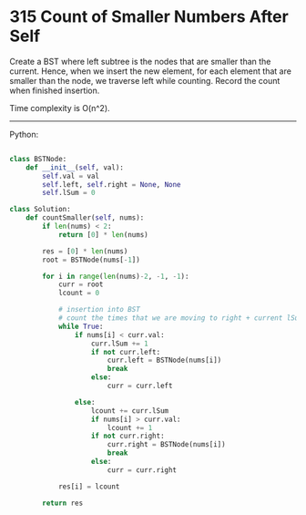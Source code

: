 # 315 Count of Smaller Numbers After Self

Create a BST where left subtree is the nodes that are smaller than the current.
Hence, when we insert the new element, for each element that are smaller than
the node, we traverse left while counting. Record the count when finished
insertion.

Time complexity is O(n^2).

---

Python:

```python

class BSTNode:
    def __init__(self, val):
        self.val = val
        self.left, self.right = None, None
        self.lSum = 0

class Solution:
    def countSmaller(self, nums):
        if len(nums) < 2:
            return [0] * len(nums)

        res = [0] * len(nums)
        root = BSTNode(nums[-1])

        for i in range(len(nums)-2, -1, -1):
            curr = root
            lcount = 0

            # insertion into BST
            # count the times that we are moving to right + current lSum
            while True:
                if nums[i] < curr.val:
                    curr.lSum += 1
                    if not curr.left:
                        curr.left = BSTNode(nums[i])
                        break
                    else:
                        curr = curr.left

                else:
                    lcount += curr.lSum
                    if nums[i] > curr.val:
                        lcount += 1
                    if not curr.right:
                        curr.right = BSTNode(nums[i])
                        break
                    else:
                        curr = curr.right

            res[i] = lcount

        return res
```
